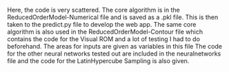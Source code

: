 Here, the code is very scattered. The core algorithm is in the ReducedOrderModel-Numerical file and is saved as a .pkl file. This is then taken to the predict.py file to develop the web app. 
The same core algorithm is also used in the ReducedOrderModel-Contour file which contains the code for the Visual ROM and a lot of testing I had to do beforehand. The areas for inputs are given as variables in this file
The code for the other neural networks tested out are included in the neuralnetworks file and the code for the LatinHypercube Sampling is also given. 
